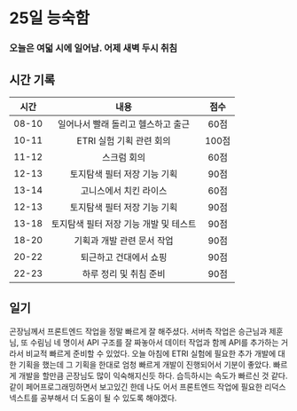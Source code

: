 # 25일 능숙함

### 오늘은 여덟 시에 일어남. 어제 새벽 두시 취침

## 시간 기록 

|시간|내용|점수|
|:-:|:-:|:-:|
|08-10|일어나서 빨래 돌리고 헬스하고 출근|60점|
|10-11|ETRI 실험 기획 관련 회의|100점|
|11-12|스크럼 회의|60점|
|12-13|토지탐색 필터 저장 기능 기획|90점|
|13-14|고니스에서 치킨 라이스|60점|
|12-13|토지탐색 필터 저장 기능 기획|90점|
|13-18|토지탐색 필터 저장 기능 개발 및 테스트|90점|
|18-20|기획과 개발 관련 문서 작업|90점|
|20-22|퇴근하고 건대에서 쇼핑|90점|
|22-23|하루 정리 및 취침 준비|90점|

## 일기
곤장님께서 프론트엔드 작업을 정말 빠르게 잘 해주셨다. 서버측 작업은 승근님과 제훈님, 또 수림님 네 명이서 API 구조를 잘 짜놓아서 데이터 작업과 함께 API를 추가하는 거라서 비교적 빠르게 준비할 수 있었다. 오늘 아침에 ETRI 실험에 필요한 추가 개발에 대한 기획을 했는데 그 기획을 한대로 엄청 빠르게 개발이 진행되어서 기분이 좋았다. 빠르게 개발을 할만큼 곤장님도 많이 익숙해지신듯 하다. 습득하시는 속도가 빠르신 것 같다. 같이 페어프로그래밍하면서 보고있긴 한데 나도 어서 프론트엔드 작업에 필요한 리덕스 넥스트를 공부해서 더 도움이 될 수 있도록 해야겠다.